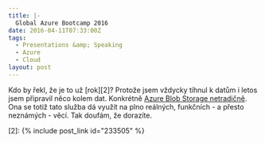 ```yaml
---
title: |-
  Global Azure Bootcamp 2016
date: 2016-04-11T07:33:00Z
tags:
  - Presentations &amp; Speaking
  - Azure
  - Cloud
layout: post
---
```

Kdo by řekl, že je to už [rok][2]? Protože jsem vždycky tíhnul k datům i letos jsem připravil něco kolem dat. Konkrétně [Azure Blob Storage netradičně][1]. Ona se totiž tato služba dá využít na plno reálných, funkčních - a přesto neznámých - věcí. Tak doufám, že dorazíte. 

[1]: http://www.wug.cz/brno/akce/795-Global-Azure-Bootcamp-2016
[2]: {% include post_link id="233505" %}